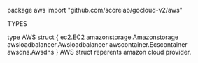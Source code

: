 package aws
    import "github.com/scorelab/gocloud-v2/aws"


TYPES

type AWS struct {
    ec2.EC2
    amazonstorage.Amazonstorage
    awsloadbalancer.Awsloadbalancer
    awscontainer.Ecscontainer
    awsdns.Awsdns
}
    AWS struct reperents amazon cloud provider.


